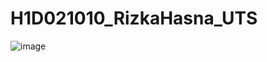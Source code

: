 # H1D021010_RizkaHasna_UTS
![image](https://github.com/rizkaa-hn/H1D021010_RizkaHasna_UTS/assets/102272398/592969f8-b263-4cef-a79e-24079d6afabd)
